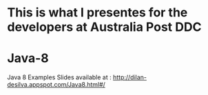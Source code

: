 # This is what I presentes for the developers at Australia Post DDC
# Java-8
Java 8 Examples
Slides available at : http://dilan-desilva.appspot.com/Java8.html#/

